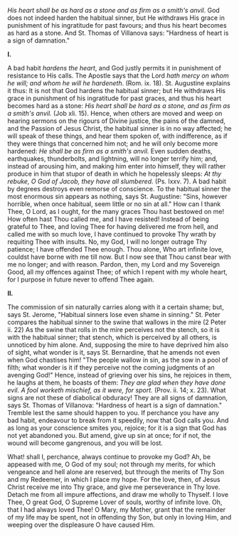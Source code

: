 
*His heart shall be as hard as a stone and as firm as a smith\'s anvil*. God does not indeed harden the habitual sinner, but He withdraws His grace in punishment of his ingratitude for past favours; and thus his heart becomes as hard as a stone. And St. Thomas of Villanova says: \"Hardness of heart is a sign of damnation.\"

**I\.**

A bad habit *hardens the heart*, and God justly permits it in punishment of resistance to His calls. The Apostle says that the Lord *hath mercy on whom he will; and whom he will he hardeneth*. (Rom. ix. 18). St. Augustine explains it thus: It is not that God hardens the habitual sinner; but He withdraws His grace in punishment of his ingratitude for past graces, and thus his heart becomes hard as a stone: *His heart shall be hard as a stone, and as firm as a smith\'s anvil.* (Job xli. 15). Hence, when others are moved and weep on hearing sermons on the rigours of Divine justice, the pains of the damned, and the Passion of Jesus Christ, the habitual sinner is in no way affected; he will speak of these things, and hear them spoken of, with indifference, as if they were things that concerned him not; and he will only become more hardened: *He shall be as firm as a smith\'s anvil.* Even sudden deaths, earthquakes, thunderbolts, and lightning, will no longer terrify him; and, instead of arousing him, and making him enter into himself, they will rather produce in him that stupor of death in which he hopelessly sleeps: *At thy rebuke, O God of Jacob, they have all slumbered.* (Ps. lxxv. 7). A bad habit by degrees destroys even remorse of conscience. To the habitual sinner the most enormous sin appears as nothing, says St. Augustine: \"Sins, however horrible, when once habitual, seem little or no sin at all.\" How can I thank Thee, O Lord, as I ought, for the many graces Thou hast bestowed on me! How often hast Thou called me, and I have resisted! Instead of being grateful to Thee, and loving Thee for having delivered me from hell, and called me with so much love, I have continued to provoke Thy wrath by requiting Thee with insults. No, my God, I will no longer outrage Thy patience; I have offended Thee enough. Thou alone, Who art infinite love, couldst have borne with me till now. But I now see that Thou canst bear with me no longer; and with reason. Pardon, then, my Lord and my Sovereign Good, all my offences against Thee; of which I repent with my whole heart, for I purpose in future never to offend Thee again.

**II\.**

The commission of sin naturally carries along with it a certain shame; but, says St. Jerome, \"Habitual sinners lose even shame in sinning.\" St. Peter compares the habitual sinner to the swine that wallows in the mire (2 Peter ii. 22) As the swine that rolls in the mire perceives not the stench, so it is with the habitual sinner; that stench, which is perceived by all others, is unnoticed by him alone. And, supposing the mire to have deprived him also of sight, what wonder is it, says St. Bernardine, that he amends not even when God chastises him! \"The people wallow in sin, as the sow in a pool of filth; what wonder is it if they perceive not the coming judgments of an avenging God!\" Hence, instead of grieving over his sins, he rejoices in them, he laughs at them, he boasts of them: *They are glad when they have done evil. A fool worketh mischief, as it were, for sport.* (Prov. ii. 14; x. 23). What signs are not these of diabolical obduracy! They are all signs of damnation, says St. Thomas of Villanova: \"Hardness of heart is a sign of damnation.\" Tremble lest the same should happen to you. If perchance you have any bad habit, endeavour to break from it speedily, now that God calls you. And as long as your conscience smites you, rejoice; for it is a sign that God has not yet abandoned you. But amend, give up sin at once; for if not, the wound will become gangrenous, and you will be lost.

What! shall I, perchance, always continue to provoke my God? Ah, be appeased with me, O God of my soul; not through my merits, for which vengeance and hell alone are reserved, but through the merits of Thy Son and my Redeemer, in which I place my hope. For the love, then, of Jesus Christ receive me into Thy grace, and give me perseverance in Thy love. Detach me from all impure affections, and draw me wholly to Thyself. I love Thee, O great God, O Supreme Lover of souls, worthy of infinite love. Oh, that I had always loved Thee! O Mary, my Mother, grant that the remainder of my life may be spent, not in offending thy Son, but only in loving Him, and weeping over the displeasure O have caused Him.

